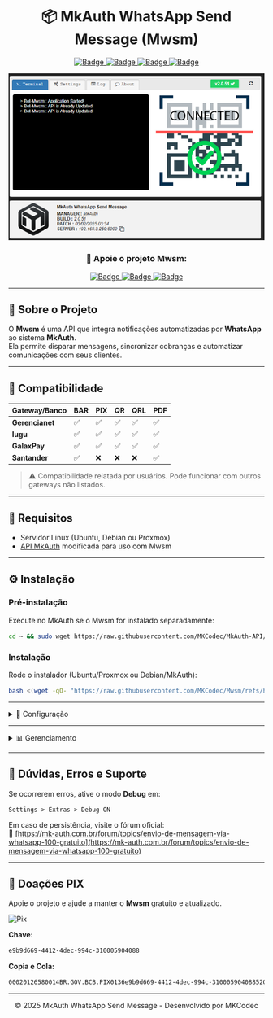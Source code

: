 <h1 align="center">📦 MkAuth WhatsApp Send Message (Mwsm)</h1>
<p align="center">
  <a href="javascript:void(0)">
          <img src="https://img.shields.io/badge/Build-3.0.1-blue?style=for-the-badge" alt="Badge">
  </a>
  <a href="javascript:void(0)">
          <img src="https://img.shields.io/badge/Update-15%2F10%2F2025%2000:44-green?style=for-the-badge" alt="Badge">
  </a>
  <a href="https://github.com/MKCodec/Mwsm">
          <img src="https://img.shields.io/github/stars/MKCodec/Mwsm?style=for-the-badge" alt="Badge">
  </a>
  <a href="https://github.com/MKCodec/Mwsm/issues">
          <img src="https://img.shields.io/github/issues/MKCodec/Mwsm?style=for-the-badge" alt="Badge">
  </a>
</p>

<p align="center">
  <img src="https://raw.githubusercontent.com/MKCodec/Mwsm/main/img/Mwsm.png?style=for-the-badge" width="600" alt="Mwsm Logo"/>
</p>

<h3 align="center">💖 Apoie o projeto Mwsm:</h3>
<p align="center">
          <a href="https://github.com/sponsors/MKCodec" target="_blank">
          <img src="https://img.shields.io/github/sponsors/MKCodec?label=Sponsors&logo=github&style=for-the-badge" alt="Badge">
          </a>
          <a href="https://ko-fi.com/mkcodec" target="_blank">
          <img src="https://img.shields.io/badge/Ko--fi-5-FF5E5B?logo=ko-fi&logoColor=white&style=for-the-badge" alt="Badge">
          </a>
          <a href="https://mkcodec.github.io/Mwsm/pix.html" target="_blank">
          <img src="https://img.shields.io/badge/PIX-Doar-32CD32?logo=pix&logoColor=white&style=for-the-badge" alt="Badge">
          </a>
</p>




---

## 🚀 Sobre o Projeto

O **Mwsm** é uma API que integra notificações automatizadas por **WhatsApp** ao sistema **MkAuth**.  
Ela permite disparar mensagens, sincronizar cobranças e automatizar comunicações com seus clientes.

---

## 🧩 Compatibilidade

| Gateway/Banco | BAR | PIX | QR | QRL | PDF |
| -------------- | --- | --- | -- | --- | --- |
| **Gerencianet** | ✅ | ✅ | ✅ | ✅ | ✅ |
| **Iugu**        | ✅ | ✅ | ✅ | ✅ | ✅ |
| **GalaxPay**    | ✅ | ✅ | ✅ | ✅ | ✅ |
| **Santander**   | ✅ | ❌ | ❌ | ❌ | ✅ |

> ⚠️ Compatibilidade relatada por usuários. Pode funcionar com outros gateways não listados.

---

## 🧠 Requisitos

- Servidor Linux (Ubuntu, Debian ou Proxmox)
- [API MkAuth](https://github.com/MKCodec/MkAuth-API) modificada para uso com Mwsm

---

## ⚙️ Instalação

### Pré-instalação

Execute no MkAuth se o Mwsm for instalado separadamente:

```sh
cd ~ && sudo wget https://raw.githubusercontent.com/MKCodec/MkAuth-API/main/titulo.api -O /opt/mk-auth/api/titulo.api
```

### Instalação

Rode o instalador (Ubuntu/Proxmox ou Debian/MkAuth):

```sh
bash <(wget -qO- "https://raw.githubusercontent.com/MKCodec/Mwsm/refs/heads/main/bash/setup.sh?nocache=$(date +%s)")
```

---

<details>
<summary>🧭 Configuração</summary>

### 1️⃣ Ative o Túnel Dev API no MkAuth

```
Opções > Rede do Servidor > MkTunel > (Ativar e Gravar)
```

![MkAuth Dev](https://raw.githubusercontent.com/MKCodec/Mwsm/main/img/dev.png)

### 2️⃣ Ative os Endpoints `titulo.api GET` e `cliente.api GET`

```
Provedor > Controle de Usuarios > API
ou
Provedor > DEV > API do Usuario
```

![Endpoints](https://raw.githubusercontent.com/MKCodec/Mwsm/main/img/endpoint.png)

### 3️⃣ Acesse o servidor via IP:PORTA

![Terminal](https://raw.githubusercontent.com/MKCodec/Mwsm/main/img/terminal.png)

### 4️⃣ Escaneie o QR Code com o WhatsApp

![QRCode](https://raw.githubusercontent.com/MKCodec/Mwsm/main/img/settings.png)

### 5️⃣ Configure a API do MkAuth no Mwsm

| Campo | Descrição |
| ------ | ---------- |
| `TUNEL` | URL do túnel configurado no MkAuth |
| `CLIENT` | Código do cliente |
| `SECRET` | Código secreto |
| `DOMAIN` | Domínio/IP do servidor MkAuth |
| `VERSION` | Selecione v1 ou v2 |
| `MODE` | Escolha o tipo de conexão |

![Sync](https://raw.githubusercontent.com/MKCodec/Mwsm/main/img/sync.png)

</details>

---

<details>
<summary>📊 Gerenciamento</summary>

Escolha seu gerenciador principal: **MkAuth** ou **Mwsm**.

### 🧩 MkAuth

1️⃣ Configure o servidor no MkAuth seguindo as instruções do painel web.

**Senha:** insira o *Token fixo* de acesso.

#### MkAuth até versão 24.02
```
Opções > Servidor de SMS > Servidor
```

![MkAuth](https://raw.githubusercontent.com/MKCodec/Mwsm/main/img/mkauth.png)

#### MkAuth 24.03 ou superior
```
Opções > Servidor de WhatsApp > Servidor
```

![WhatsApp](https://raw.githubusercontent.com/MKCodec/Mwsm/main/img/whatsapp.png)

### 🧩 Mwsm

No Mwsm:

```
Settings > API > Tela 2
```

As mensagens são disparadas conforme o agendamento configurado na API.

![Autobot](https://raw.githubusercontent.com/MKCodec/Mwsm/main/img/autobot.png)

</details>

---

## 💬 Dúvidas, Erros e Suporte

Se ocorrerem erros, ative o modo **Debug** em:

```
Settings > Extras > Debug ON
```

Em caso de persistência, visite o fórum oficial:  
🔗 [https://mk-auth.com.br/forum/topics/envio-de-mensagem-via-whatsapp-100-gratuito](https://mk-auth.com.br/forum/topics/envio-de-mensagem-via-whatsapp-100-gratuito)

---

## 💖 Doações PIX

Apoie o projeto e ajude a manter o **Mwsm** gratuito e atualizado.

![Pix](https://github.com/user-attachments/assets/53092d48-c31b-430b-bc10-68ba5b43f7c2)

**Chave:**  
```sh
e9b9d669-4412-4dec-994c-310005904088
```

**Copia e Cola:**  
```sh
00020126580014BR.GOV.BCB.PIX0136e9b9d669-4412-4dec-994c-3100059040885204000053039865802BR5924CLEBER FERREIRA DE SOUZA6007CARUARU62070503***63045854
```

---

<p align="center">© 2025 MkAuth WhatsApp Send Message - Desenvolvido por MKCodec</p>
